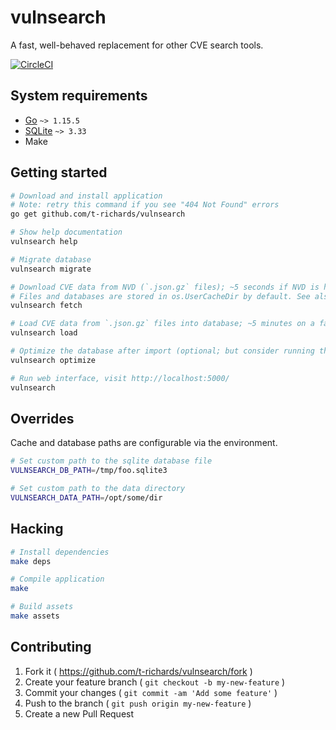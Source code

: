 # vulnsearch

A fast, well-behaved replacement for other CVE search tools.

[![CircleCI](https://circleci.com/gh/t-richards/vulnsearch.svg?style=svg)](https://circleci.com/gh/t-richards/vulnsearch)

## System requirements

- [Go][golang] `~> 1.15.5`
- [SQLite][sqlite] `~> 3.33`
- Make

## Getting started

```bash
# Download and install application
# Note: retry this command if you see "404 Not Found" errors
go get github.com/t-richards/vulnsearch

# Show help documentation
vulnsearch help

# Migrate database
vulnsearch migrate

# Download CVE data from NVD (`.json.gz` files); ~5 seconds if NVD is having a good day.
# Files and databases are stored in os.UserCacheDir by default. See also: the "Overrides" section below.
vulnsearch fetch

# Load CVE data from `.json.gz` files into database; ~5 minutes on a fast machine.
vulnsearch load

# Optimize the database after import (optional; but consider running this once)
vulnsearch optimize

# Run web interface, visit http://localhost:5000/
vulnsearch
```

## Overrides

Cache and database paths are configurable via the environment.

```bash
# Set custom path to the sqlite database file
VULNSEARCH_DB_PATH=/tmp/foo.sqlite3

# Set custom path to the data directory
VULNSEARCH_DATA_PATH=/opt/some/dir
```

## Hacking

```bash
# Install dependencies
make deps

# Compile application
make

# Build assets
make assets
```

## Contributing

1. Fork it ( <https://github.com/t-richards/vulnsearch/fork> )
2. Create your feature branch ( `git checkout -b my-new-feature` )
3. Commit your changes ( `git commit -am 'Add some feature'` )
4. Push to the branch ( `git push origin my-new-feature` )
5. Create a new Pull Request

[golang]: https://golang.org
[sqlite]: https://www.sqlite.org/index.html
